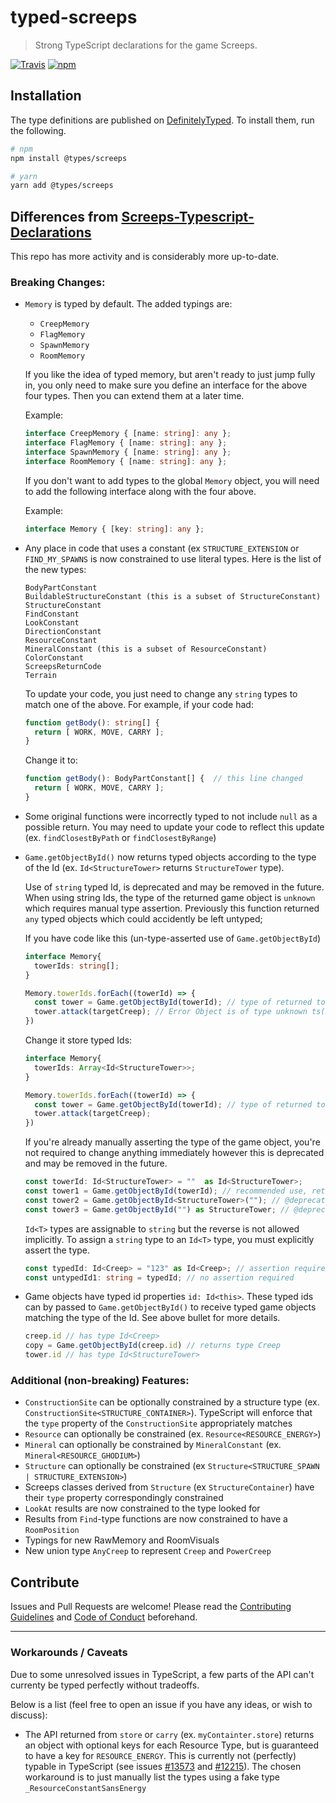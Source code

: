 # typed-screeps

> Strong TypeScript declarations for the game Screeps.

[![Travis](https://img.shields.io/travis/screepers/typed-screeps.svg)](https://travis-ci.org/screepers/typed-screeps) [![npm](https://img.shields.io/npm/v/@types/screeps)](https://www.npmjs.com/package/@types/screeps)

## Installation

The type definitions are published on [DefinitelyTyped](https://github.com/DefinitelyTyped/DefinitelyTyped). To install them, run the following.

```bash
# npm
npm install @types/screeps

# yarn
yarn add @types/screeps
```

## Differences from **[Screeps-Typescript-Declarations](https://github.com/screepers/Screeps-Typescript-Declarations)**

This repo has more activity and is considerably more up-to-date.

### Breaking Changes:

- `Memory` is typed by default. The added typings are:

  - `CreepMemory`
  - `FlagMemory`
  - `SpawnMemory`
  - `RoomMemory`

  If you like the idea of typed memory, but aren't ready to just jump fully in, you only need to make sure you define an interface for the above four types. Then you can extend them at a later time.

  Example:

  ```TypeScript
  interface CreepMemory { [name: string]: any };
  interface FlagMemory { [name: string]: any };
  interface SpawnMemory { [name: string]: any };
  interface RoomMemory { [name: string]: any };
  ```

  If you don't want to add types to the global `Memory` object, you will need to add the following interface along with the four above.

  Example:

  ```Typescript
  interface Memory { [key: string]: any };
  ```

- Any place in code that uses a constant (ex `STRUCTURE_EXTENSION` or `FIND_MY_SPAWNS` is now constrained to use literal types. Here is the list of the new types:

  ```
  BodyPartConstant
  BuildableStructureConstant (this is a subset of StructureConstant)
  StructureConstant
  FindConstant
  LookConstant
  DirectionConstant
  ResourceConstant
  MineralConstant (this is a subset of ResourceConstant)
  ColorConstant
  ScreepsReturnCode
  Terrain
  ```

  To update your code, you just need to change any `string` types to match one of the above. For example, if your code had:

  ```TypeScript
  function getBody(): string[] {
    return [ WORK, MOVE, CARRY ];
  }

  ```

  Change it to:

  ```TypeScript
  function getBody(): BodyPartConstant[] {  // this line changed
    return [ WORK, MOVE, CARRY ];
  }
  ```

- Some original functions were incorrectly typed to not include `null` as a possible return. You may need to update your code to reflect this update (ex. `findClosestByPath` or `findClosestByRange`)
- `Game.getObjectById()` now returns typed objects according to the type of the Id (ex. `Id<StructureTower>` returns `StructureTower` type).

  Use of `string` typed Id, is deprecated and may be removed in the future. When using string Ids, the type of the returned game object is `unknown` which requires manual type assertion. Previously this function returned `any` typed objects which could accidently be left untyped;

  If you have code like this (un-type-asserted use of `Game.getObjectById`)

  ```TypeScript
  interface Memory{
    towerIds: string[];
  }

  Memory.towerIds.forEach((towerId) => {
    const tower = Game.getObjectById(towerId); // type of returned tower is 'unknown' instead of 'any'
    tower.attack(targetCreep); // Error Object is of type unknown ts(2571)
  })
  ```

  Change it store typed Ids:

  ```TypeScript
  interface Memory{
    towerIds: Array<Id<StructureTower>>;
  }

  Memory.towerIds.forEach((towerId) => {
    const tower = Game.getObjectById(towerId); // type of returned tower is StructureTower
    tower.attack(targetCreep);
  })
  ```

  If you're already manually asserting the type of the game object, you're not required to change anything immediately however this is deprecated and may be removed in the future.

  ```TypeScript
  const towerId: Id<StructureTower> = ""  as Id<StructureTower>;
  const tower1 = Game.getObjectById(towerId); // recommended use, returns StructureTower type
  const tower2 = Game.getObjectById<StructureTower>(""); // @deprecated returns StructureTower type
  const tower3 = Game.getObjectById("") as StructureTower; // @deprecated returns StructureTower type
  ```

  `Id<T>` types are assignable to `string` but the reverse is not allowed implicitly. To assign a `string` type to an `Id<T>` type, you must explicitly assert the type.

  ```TypeScript
  const typedId: Id<Creep> = "123" as Id<Creep>; // assertion required
  const untypedId1: string = typedId; // no assertion required
  ```

- Game objects have typed id properties `id: Id<this>`. These typed ids can by passed to `Game.getObjectById()` to receive typed game objects matching the type of the Id. See above bullet for more details.

  ```TypeScript
  creep.id // has type Id<Creep>
  copy = Game.getObjectById(creep.id) // returns type Creep
  tower.id // has type Id<StructureTower>
  ```

### Additional (non-breaking) Features:

- `ConstructionSite` can be optionally constrained by a structure type (ex. `ConstructionSite<STRUCTURE_CONTAINER>`). TypeScript will enforce that the `type` property of the `ConstructionSite` appropriately matches
- `Resource` can optionally be constrained (ex. `Resource<RESOURCE_ENERGY>`)
- `Mineral` can optionally be constrained by `MineralConstant` (ex. `Mineral<RESOURCE_GHODIUM>`)
- `Structure` can optionally be constrained (ex `Structure<STRUCTURE_SPAWN | STRUCTURE_EXTENSION>`)
- Screeps classes derived from `Structure` (ex `StructureContainer`) have their `type` property correspondingly constrained
- `LookAt` results are now constrained to the type looked for
- Results from `Find`-type functions are now constrained to have a `RoomPosition`
- Typings for new RawMemory and RoomVisuals
- New union type `AnyCreep` to represent `Creep` and `PowerCreep`

## Contribute

Issues and Pull Requests are welcome! Please read the [Contributing Guidelines](CONTRIBUTING.md) and [Code of Conduct](CODE_OF_CONDUCT.md) beforehand.

---

### Workarounds / Caveats

Due to some unresolved issues in TypeScript, a few parts of the API can't currenty be typed perfectly without tradeoffs.

Below is a list (feel free to open an issue if you have any ideas, or wish to discuss):

- The API returned from `store` or `carry` (ex. `myContainter.store`) returns an object with optional keys for each Resource Type, but is guaranteed to have a key for `RESOURCE_ENERGY`. This is currently not (perfectly) typable in TypeScript (see issues [#13573](https://github.com/Microsoft/TypeScript/issues/13573) and [#12215](https://github.com/Microsoft/TypeScript/issues/12215)). The chosen workaround is to just manually list the types using a fake type `_ResourceConstantSansEnergy`
